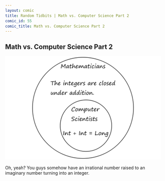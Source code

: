 ```yaml
---
layout: comic
title: Random Tidbits | Math vs. Computer Science Part 2
comic_id: 55
comic_title: Math vs. Computer Science Part 2
---
```


## Math vs. Computer Science Part 2

<img id="img55" src="/assets/images/55.png">

Oh, yeah? You guys somehow have an irrational number raised to an imaginary number turning into an integer.
